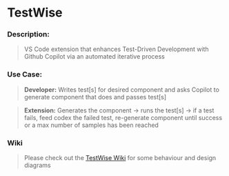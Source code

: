 # TestWise

### Description:
> VS Code extension that enhances Test-Driven Development with Github Copilot via an automated iterative process

### Use Case:

> **Developer:** Writes test[s] for desired component and asks Copilot to generate component that does <X> and passes test[s] <Y>

> **Extension:** Generates the component -> runs the test[s] -> if a test fails, feed codex the failed test, re-generate component until success or a max number of samples has been reached

### Wiki
> Please check out the [TestWise Wiki](https://github.com/matthewvb77/testwise/wiki) for some behaviour and design diagrams
